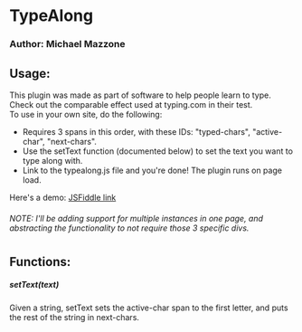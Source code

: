 # TypeAlong  
  
### Author: Michael Mazzone  
  
## Usage:  
This plugin was made as part of software to help people learn to type. Check out the comparable effect used at typing.com in their test.  
To use in your own site, do the following:  
* Requires 3 spans in this order, with these IDs: "typed-chars", "active-char", "next-chars".  
* Use the setText function (documented below) to set the text you want to type along with.  
* Link to the typealong.js file and you're done! The plugin runs on page load.  
  
Here's a demo: [JSFiddle link](https://jsfiddle.net/soqqevpr/)
###### NOTE: I'll be adding support for multiple instances in one page, and abstracting the functionality to not require those 3 specific divs.  
#
## Functions:  
##### setText(text)  
Given a string, setText sets the active-char span to the first letter, and puts the rest of the string in next-chars.  
